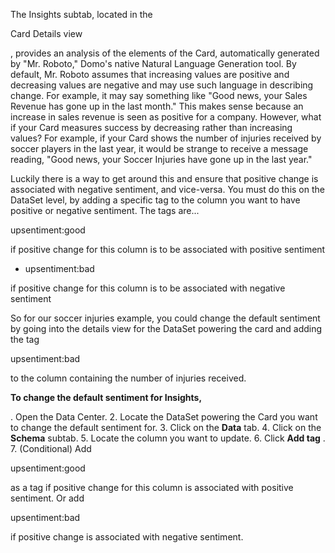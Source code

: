 

The Insights subtab, located in the

Card Details view

, provides an analysis of the elements of the Card, automatically generated by "Mr. Roboto," Domo's native Natural Language Generation tool. By default, Mr. Roboto assumes that increasing values are positive and decreasing values are negative and may use such language in describing change. For example, it may say something like "Good news, your Sales Revenue has gone up in the last month." This makes sense because an increase in sales revenue is seen as positive for a company. However, what if your Card measures success by decreasing rather than increasing values? For example, if your Card shows the number of injuries received by soccer players in the last year, it would be strange to receive a message reading, "Good news, your Soccer Injuries have gone up in the last year."


 Luckily there is a way to get around this and ensure that positive change is associated with negative sentiment, and vice-versa. You must do this on the DataSet level, by adding a specific tag to the column you want to have positive or negative sentiment. The tags are...

 upsentiment:good

if positive change for this column is to be associated with positive sentiment
* upsentiment:bad

if positive change for this column is to be associated with negative sentiment

So for our soccer injuries example, you could change the default sentiment by going into the details view for the DataSet powering the card and adding the tag

upsentiment:bad

to the column containing the number of injuries received.


**To change the default sentiment for Insights,**

. Open the Data Center.
2. Locate the DataSet powering the Card you want to change the default sentiment for.
3. Click on the
 **Data**
 tab.
4. Click on the
 **Schema**
 subtab.
5. Locate the column you want to update.
6. Click
 **Add tag**
 .
7. (Conditional) Add

upsentiment:good

as a tag if positive change for this column is associated with positive sentiment. Or add

upsentiment:bad

if positive change is associated with negative sentiment.


